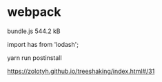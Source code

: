 # webpack


bundle.js  544.2 kB

import has from 'lodash';

yarn run postinstall

https://zolotyh.github.io/treeshaking/index.html#/31
